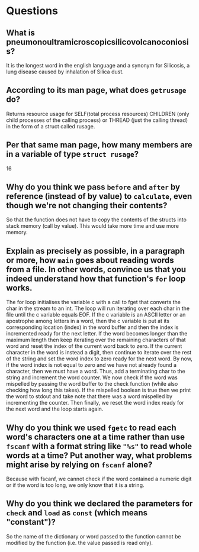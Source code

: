 # Questions

## What is pneumonoultramicroscopicsilicovolcanoconiosis?

It is the longest word in the english language and a synonym for Silicosis, a lung disease caused by inhalation of Silica dust.

## According to its man page, what does `getrusage` do?

Returns resource usage for SELF(total process resources) CHILDREN (only child processes of the calling process) or THREAD (just the calling thread) 
in the form of a struct called rusage. 

## Per that same man page, how many members are in a variable of type `struct rusage`?

16

## Why do you think we pass `before` and `after` by reference (instead of by value) to `calculate`, even though we're not changing their contents?

So that the function does not have to copy the contents of the structs into stack memory (call by value). This would take more time and use more memory. 

## Explain as precisely as possible, in a paragraph or more, how `main` goes about reading words from a file. In other words, convince us that you indeed understand how that function's `for` loop works.

The for loop initialises the variable c with a call to fget that converts the char in the stream to an int. The loop will run 
iterating over each char in the file until the c variable equals EOF.
If the c variable is an ASCII letter or an apostrophe among letters in a word, then the c variable is put at its corresponding location
(index) in the word buffer and then the index is incremented ready for the next letter. If the word becomes longer than the maximum 
length then keep iterating over the remaining characters of that word and reset the index of the current word back to zero.
If the current character in the word is instead a digit, then continue to iterate over the rest of the string and set the word index to zero 
ready for the next word. By now, if the word index is not equal to zero and we have not already found a character, then we must have a word. 
Thus, add a terminating char to the string and increment the word counter. We now check if the word was mispelled by passing the word buffer to the 
check function (while also checking how long this takes). If the mispelled boolean is true then we print the word to stdout and take note that there 
was a word mispelled by incrementing the counter. Then finally, we reset the word index ready for the next word and the loop starts again. 


## Why do you think we used `fgetc` to read each word's characters one at a time rather than use `fscanf` with a format string like `"%s"` to read whole words at a time? Put another way, what problems might arise by relying on `fscanf` alone?

Because with fscanf, we cannot check if the word contained a numeric digit or if the word is too long, we only know that it is a string. 

## Why do you think we declared the parameters for `check` and `load` as `const` (which means "constant")?

So the name of the dictionary or word passed to the function cannot be modified by the function (i.e. the value passed is read only).
